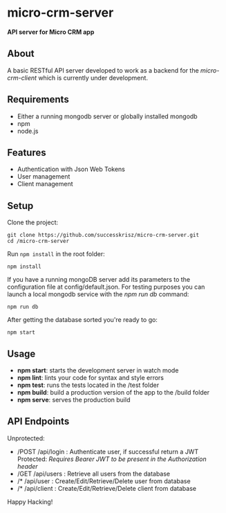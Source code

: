 # micro-crm-server

**API server for Micro CRM app**

## About

A basic RESTful API server developed to work as a backend for the *micro-crm-client*
which is currently under development.

## Requirements

- Either a running mongodb server or globally installed mongodb
- npm
- node.js

## Features

- Authentication with Json Web Tokens
- User management
- Client management

## Setup

Clone the project:
```
git clone https://github.com/successkrisz/micro-crm-server.git
cd /micro-crm-server
```
Run `npm install` in the root folder:
```
npm install
```
If you have a running mongoDB server add its parameters to the configuration file at config/default.json.
For testing purposes you can launch a local mongodb service with the *npm run db* command:
```
npm run db
```
After getting the database sorted you're ready to go:
```
npm start
```

## Usage

- **npm start**: starts the development server in watch mode
- **npm lint**: lints your code for syntax and style errors
- **npm test**: runs the tests located in the /test folder
- **npm build**: build a production version of the app to the /build folder
- **npm serve**: serves the production build

## API Endpoints

Unprotected:
- /POST /api/login : Authenticate user, if successful return a JWT
Protected:
 *Requires Bearer JWT to be present in the Authorization header*
- /GET /api/users : Retrieve all users from the database
- /\* /api/user : Create/Edit/Retrieve/Delete user from database
- /\* /api/client : Create/Edit/Retrieve/Delete client from database

Happy Hacking!
